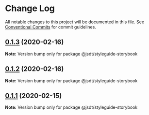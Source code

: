 # Change Log

All notable changes to this project will be documented in this file.
See [Conventional Commits](https://conventionalcommits.org) for commit guidelines.

## [0.1.3](https://github.com/jsdevtools/jsdevtools/compare/@jsdt/styleguide-storybook@0.1.1...@jsdt/styleguide-storybook@0.1.3) (2020-02-16)

**Note:** Version bump only for package @jsdt/styleguide-storybook





## [0.1.2](https://github.com/jsdevtools/jsdevtools/compare/@jsdt/styleguide-storybook@0.1.1...@jsdt/styleguide-storybook@0.1.2) (2020-02-16)

**Note:** Version bump only for package @jsdt/styleguide-storybook





## [0.1.1](https://github.com/jsdevtools/monorepo-template/compare/@jsdt/styleguide-storybook@0.1.2...@jsdt/styleguide-storybook@0.1.1) (2020-02-15)

**Note:** Version bump only for package @jsdt/styleguide-storybook
